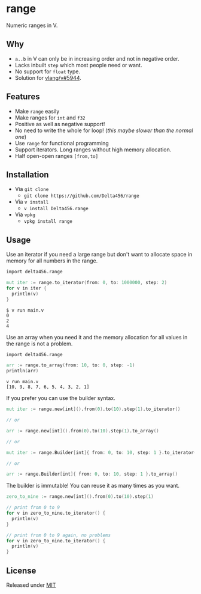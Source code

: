 # range

Numeric ranges in V.

## Why

- `a..b` in V can only be in increasing order and not in negative order.
- Lacks inbuilt `step` which most people need or want.
- No support for `float` type.
- Solution for [vlang/v#5944](https://github.com/vlang/v/issues/5944).

## Features

- Make `range` easily
- Make ranges for `int` and `f32`
- Positive as well as negative support!
- No need to write the whole for loop! (*this maybe slower than the normal one*)
- Use `range` for functional programming
- Support iterators. Long ranges without high memory allocation.
- Half open-open ranges `[from,to]`

## Installation

- Via `git clone`
    - `git clone https://github.com/Delta456/range`
- Via `v install`
    - `v install Delta456.range`
- Via `vpkg`
    - `vpkg install range`

## Usage

Use an iterator if you need a large range but don't want to allocate space in memory for all numbers in the range.

```v
import delta456.range

mut iter := range.to_iterator(from: 0, to: 1000000, step: 2)
for v in iter {
  println(v)
}
```

```
$ v run main.v
0
2
4
```

Use an array when you need it and the memory allocation for all values in the range is not a problem.

```v
import delta456.range

arr := range.to_array(from: 10, to: 0, step: -1)
println(arr)
```

```
v run main.v
[10, 9, 8, 7, 6, 5, 4, 3, 2, 1]
```

If you prefer you can use the builder syntax.

```v
mut iter := range.new[int]().from(0).to(10).step(1).to_iterator()

// or

arr := range.new[int]().from(0).to(10).step(1).to_array()

// or

mut iter := range.Builder[int]{ from: 0, to: 10, step: 1 }.to_iterator()

// or

arr := range.Builder[int]{ from: 0, to: 10, step: 1 }.to_array()
```

The builder is immutable! You can reuse it as many times as you want.

```v
zero_to_nine := range.new[int]().from(0).to(10).step(1)

// print from 0 to 9
for v in zero_to_nine.to_iterator() {
  println(v)
}

// print from 0 to 9 again, no problems
for v in zero_to_nine.to_iterator() {
  println(v)
}
```

## License

Released under [MIT](LICENSE)
